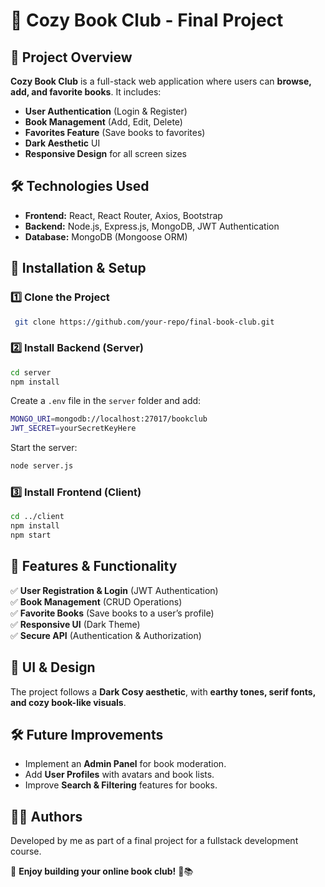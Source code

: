 # 📖 Cozy Book Club - Final Project

## 📌 Project Overview
**Cozy Book Club** is a full-stack web application where users can **browse, add, and favorite books**. It includes:
- **User Authentication** (Login & Register)
- **Book Management** (Add, Edit, Delete)
- **Favorites Feature** (Save books to favorites)
- **Dark Aesthetic** UI
- **Responsive Design** for all screen sizes

## 🛠️ Technologies Used
- **Frontend:** React, React Router, Axios, Bootstrap
- **Backend:** Node.js, Express.js, MongoDB, JWT Authentication
- **Database:** MongoDB (Mongoose ORM)

## 🔧 Installation & Setup
### **1️⃣ Clone the Project**
```sh
 git clone https://github.com/your-repo/final-book-club.git
```

### **2️⃣ Install Backend (Server)**
```sh
cd server
npm install
```
Create a `.env` file in the `server` folder and add:
```sh
MONGO_URI=mongodb://localhost:27017/bookclub
JWT_SECRET=yourSecretKeyHere
```
Start the server:
```sh
node server.js
```

### **3️⃣ Install Frontend (Client)**
```sh
cd ../client
npm install
npm start
```

## 🔑 Features & Functionality
✅ **User Registration & Login** (JWT Authentication)  
✅ **Book Management** (CRUD Operations)  
✅ **Favorite Books** (Save books to a user’s profile)  
✅ **Responsive UI** (Dark Theme)  
✅ **Secure API** (Authentication & Authorization)  

## 🎨 UI & Design
The project follows a **Dark Cosy aesthetic**, with **earthy tones, serif fonts, and cozy book-like visuals**.

## 🛠 Future Improvements
- Implement an **Admin Panel** for book moderation.
- Add **User Profiles** with avatars and book lists.
- Improve **Search & Filtering** features for books.

## 👨‍💻 Authors
Developed by me as part of a final project for a fullstack development course.

📌 **Enjoy building your online book club!** 🚀📚

